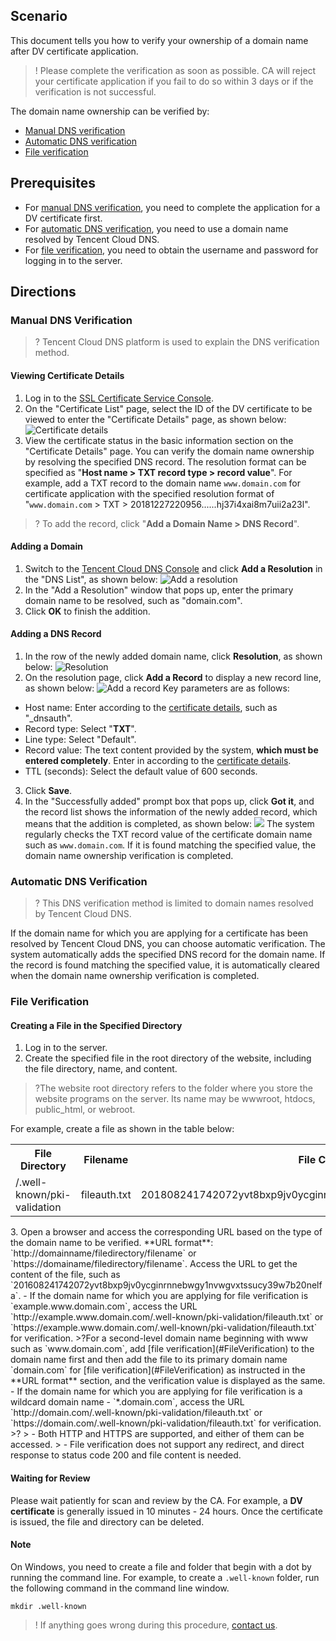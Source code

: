 ## Scenario

This document tells you how to verify your ownership of a domain name after DV certificate application.
>! Please complete the verification as soon as possible. CA will reject your certificate application if you fail to do so within 3 days or if the verification is not successful.

The domain name ownership can be verified by:
- [Manual DNS verification](#ManualVerification)
- [Automatic DNS verification](#AutomaticVerification)
- [File verification](#FileVerification)

## Prerequisites

- For [manual DNS verification](#ManualVerification), you need to complete the application for a DV certificate first.
- For [automatic DNS verification](#AutomaticVerification), you need to use a domain name resolved by Tencent Cloud DNS.
- For [file verification](#FileVerification), you need to obtain the username and password for logging in to the server.

## Directions

<span id="ManualVerification"></span>
### Manual DNS Verification

>? Tencent Cloud DNS platform is used to explain the DNS verification method.

<span id="CertificateDetails"></span>
#### Viewing Certificate Details

1. Log in to the [SSL Certificate Service Console](https://console.cloud.tencent.com/ssl).
2. On the "Certificate List" page, select the ID of the DV certificate to be viewed to enter the "Certificate Details" page, as shown below:
![Certificate details](https://main.qcloudimg.com/raw/bd0916bedfa69d445f13fea3ac4f5e18.png)
3. View the certificate status in the basic information section on the "Certificate Details" page.
You can verify the domain name ownership by resolving the specified DNS record. The resolution format can be specified as "**Host name > TXT record type > record value**".
For example, add a TXT record to the domain name `www.domain.com` for certificate application with the specified resolution format of "`www.domain.com` > TXT > 20181227220956......hj37i4xai8m7uii2a23l".
>? To add the record, click "**Add a Domain Name > DNS Record**".

#### Adding a Domain

1. Switch to the [Tencent Cloud DNS Console](https://console.cloud.tencent.com/cns) and click **Add a Resolution** in the "DNS List", as shown below:
![Add a resolution](https://main.qcloudimg.com/raw/9f5031f4203529117fc9d892b112666c.png)
2. In the "Add a Resolution" window that pops up, enter the primary domain name to be resolved, such as "domain.com".
3. Click **OK** to finish the addition.

#### Adding a DNS Record

1. In the row of the newly added domain name, click **Resolution**, as shown below:
![Resolution](https://main.qcloudimg.com/raw/1799b5eaa63550d1d774e67af62eefe7.png)
2. On the resolution page, click **Add a Record** to display a new record line, as shown below:
![Add a record](https://main.qcloudimg.com/raw/138e707b024c57a9f7e7b2adb02ab172.png)
Key parameters are as follows:
 - Host name: Enter according to the [certificate details](#CertificateDetails), such as "\_dnsauth".
 - Record type: Select "**TXT**".
 - Line type: Select "Default".
 - Record value: The text content provided by the system, **which must be entered completely**. Enter in according to the [certificate details](#CertificateDetails).
 - TTL (seconds): Select the default value of 600 seconds.
3. Click **Save**.
4. In the "Successfully added" prompt box that pops up, click **Got it**, and the record list shows the information of the newly added record, which means that the addition is completed, as shown below:
![](https://main.qcloudimg.com/raw/1a20f029b797d1e5f8e8583516f8972e.png)
The system regularly checks the TXT record value of the certificate domain name such as `www.domain.com`. If it is found matching the specified value, the domain name ownership verification is completed.

<span id="AutomaticVerification"></span>
### Automatic DNS Verification

>? This DNS verification method is limited to domain names resolved by Tencent Cloud DNS.

If the domain name for which you are applying for a certificate has been resolved by Tencent Cloud DNS, you can choose automatic verification.
The system automatically adds the specified DNS record for the domain name. If the record is found matching the specified value, it is automatically cleared when the domain name ownership verification is completed.

<span id="FileVerification"></span>
### File Verification

#### Creating a File in the Specified Directory

1. Log in to the server.
2. Create the specified file in the root directory of the website, including the file directory, name, and content.
 >?The website root directory refers to the folder where you store the website programs on the server. Its name may be wwwroot, htdocs, public_html, or webroot.
 >
For example, create a file as shown in the table below:
<table>
<tr><th>File Directory</th><th>Filename</th><th>File Content</th></tr>
<tr><td>/.well-known/pki-validation</td><td>fileauth.txt</td><td>201808241742072yvt8bxp9jv0ycginrnnebwgy1nvwgvxtssucy39w7b20nelfa</td></tr>
</table>
3. Open a browser and access the corresponding URL based on the type of the domain name to be verified.
**URL format**: `http://domainname/filedirectory/filename` or `https://domainame/filedirectory/filename`.
Access the URL to get the content of the file, such as `201608241742072yvt8bxp9jv0ycginrnnebwgy1nvwgvxtssucy39w7b20nelfa`.
 - If the domain name for which you are applying for file verification is `example.www.domain.com`, access the URL `http://example.www.domain.com/.well-known/pki-validation/fileauth.txt` or `https://example.www.domain.com/.well-known/pki-validation/fileauth.txt` for verification.
 >?For a second-level domain name beginning with www such as `www.domain.com`, add [file verification](#FileVerification) to the domain name first and then add the file to its primary domain name `domain.com` for [file verification](#FileVerification) as instructed in the **URL format** section, and the verification value is displayed as the same.
 - If the domain name for which you are applying for file verification is a wildcard domain name - `*.domain.com`, access the URL `http://domain.com/.well-known/pki-validation/fileauth.txt` or `https://domain.com/.well-known/pki-validation/fileauth.txt` for verification.
>?
> - Both HTTP and HTTPS are supported, and either of them can be accessed.
> - File verification does not support any redirect, and direct response to status code 200 and file content is needed.

#### Waiting for Review

Please wait patiently for scan and review by the CA. For example, a **DV certificate** is generally issued in 10 minutes - 24 hours. Once the certificate is issued, the file and directory can be deleted.

#### Note

On Windows, you need to create a file and folder that begin with a dot by running the command line.
For example, to create a `.well-known` folder, run the following command in the command line window.
```
mkdir .well-known
```
>! If anything goes wrong during this procedure, [contact us](https://cloud.tencent.com/document/product/400/35259).

